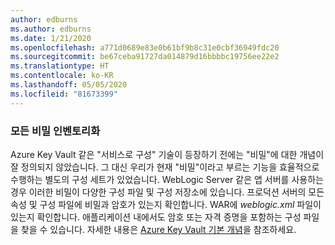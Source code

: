 ```yaml
---
author: edburns
ms.author: edburns
ms.date: 1/21/2020
ms.openlocfilehash: a771d0689e83e0b61bf9b8c31e0cbf36949fdc20
ms.sourcegitcommit: be67ceba91727da014879d16bbbbc19756ee22e2
ms.translationtype: HT
ms.contentlocale: ko-KR
ms.lasthandoff: 05/05/2020
ms.locfileid: "81673399"
---
```

### <a name="inventory-all-secrets"></a>모든 비밀 인벤토리화

Azure Key Vault 같은 "서비스로 구성" 기술이 등장하기 전에는 "비밀"에 대한 개념이 잘 정의되지 않았습니다. 그 대신 우리가 현재 "비밀"이라고 부르는 기능을 효율적으로 수행하는 별도의 구성 세트가 있었습니다. WebLogic Server 같은 앱 서버를 사용하는 경우 이러한 비밀이 다양한 구성 파일 및 구성 저장소에 있습니다. 프로덕션 서버의 모든 속성 및 구성 파일에 비밀과 암호가 있는지 확인합니다. WAR에 *weblogic.xml* 파일이 있는지 확인합니다. 애플리케이션 내에서도 암호 또는 자격 증명을 포함하는 구성 파일을 찾을 수 있습니다. 자세한 내용은 [Azure Key Vault 기본 개념](/azure/key-vault/basic-concepts)을 참조하세요.
